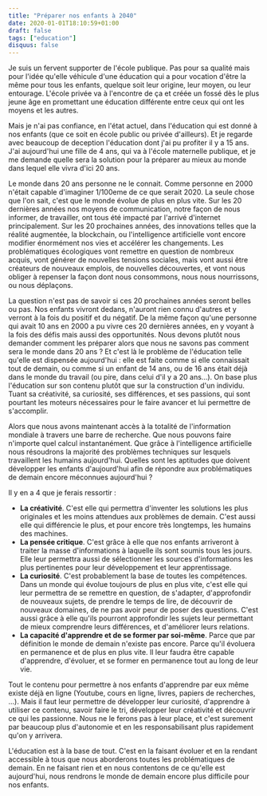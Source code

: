 ```yaml
---
title: "Préparer nos enfants à 2040"
date: 2020-01-01T18:10:59+01:00
draft: false
tags: ["education"]
disquus: false
---
```


Je suis un fervent supporter de l'école publique. Pas pour sa qualité mais pour l'idée qu'elle véhicule d'une éducation qui a pour vocation d'être la même pour tous les enfants, quelque soit leur origine, leur moyen, ou leur entourage. L'école privée va à l'encontre de ça et créée un fossé dès le plus jeune âge en promettant une éducation différente entre ceux qui ont les moyens et les autres. 

Mais je n'ai pas confiance, en l'état actuel, dans l'éducation qui est donné à nos enfants (que ce soit en école public ou privée d'ailleurs). Et je regarde avec beaucoup de deception l'éducation dont j'ai pu profiter il y a 15 ans. J'ai aujourd'hui une fille de 4 ans, qui va à l'école maternelle publique, et je me demande quelle sera la solution pour la préparer au mieux au monde dans lequel elle vivra d'ici 20 ans. 

Le monde dans 20 ans personne ne le connait. Comme personne en 2000 n'était capable d'imaginer 1/100eme de ce que serait 2020. La seule chose que l'on sait, c'est que le monde évolue de plus en plus vite. Sur les 20 dernières années nos moyens de communication, notre façon de nous informer, de travailler, ont tous été impacté par l'arrivé d'internet principalement. Sur les 20 prochaines années, des innovations telles que la réalité augmentée, la blockchain, ou l'intelligence artificielle vont encore modifier énormément nos vies et accélérer les changements. Les problématiques écologiques vont remettre en question de nombreux acquis, vont générer de nouvelles tensions sociales, mais vont aussi être créateurs de nouveaux emplois, de nouvelles découvertes, et vont nous obliger à repenser la façon dont nous consommons, nous nous nourrissons, ou nous déplaçons. 

La question n'est pas de savoir si ces 20 prochaines années seront belles ou pas. Nos enfants vivront dedans, n'auront rien connu d'autres et y verront à la fois du positif et du négatif. De la même façon qu'une personne qui avait 10 ans en 2000 a pu vivre ces 20 dernières années, en y voyant à la fois des défis mais aussi des opportunités. Nous devons plutôt nous demander comment les préparer alors que nous ne savons pas comment sera le monde dans 20 ans ? 
Et c'est là le problème de l'éducation telle qu'elle est dispensée aujourd'hui : elle est faite comme si elle connaissait tout de demain, ou comme si un enfant de 14 ans, ou de 16 ans était déjà dans le monde du travail (ou pire, dans celui d'il y a 20 ans...). On base plus l'éducation sur son contenu plutôt que sur la construction d'un individu. Tuant sa créativité, sa curiosité, ses différences, et ses passions, qui sont pourtant les moteurs nécessaires pour le faire avancer et lui permettre de s'accomplir.

Alors que nous avons maintenant accès à la totalité de l'information mondiale à travers une barre de recherche. Que nous pouvons faire n'importe quel calcul instantanément. Que grâce à l'intelligence artificielle nous résoudrons la majorité des problèmes techniques sur lesquels travaillent les humains aujourd'hui. Quelles sont les aptitudes que doivent développer les enfants d'aujourd'hui afin de répondre aux problématiques de demain encore méconnues aujourd'hui ?

Il y en a 4 que je ferais ressortir :
-  **La créativité**. C'est elle qui permettra d'inventer les solutions les plus originales et les moins attendues aux problèmes de demain. C'est aussi elle qui différencie le plus, et pour encore très longtemps, les humains des machines.
- **La pensée critique**. C'est grâce à elle que nos enfants arriveront à traiter la masse d'informations à laquelle ils sont soumis tous les jours. Elle leur permettra aussi de sélectionner les sources d'informations les plus pertinentes pour leur développement et leur apprentissage. 
- **La curiosité**. C'est probablement la base de toutes les compétences. Dans un monde qui évolue toujours de plus en plus vite, c'est elle qui leur permettra de se remettre en question, de s'adapter, d'approfondir de nouveaux sujets, de prendre le temps de lire, de découvrir de nouveaux domaines, de ne pas avoir peur de poser des questions. C'est aussi grâce à elle qu'ils pourront approfondir les sujets leur permettant de mieux comprendre leurs différences, et d'améliorer leurs relations.
- **La capacité d'apprendre et de se former par soi-même**. Parce que par définition le monde de demain n'existe pas encore. Parce qu'il évoluera en permanence et de plus en plus vite. Il leur faudra être capable d'apprendre, d'évoluer, et se former en permanence tout au long de leur vie.

Tout le contenu pour permettre à nos enfants d'apprendre par eux même existe déjà en ligne (Youtube, cours en ligne, livres, papiers de recherches, ...). Mais il faut leur permettre de développer leur curiosité, d'apprendre à utiliser ce contenu, savoir faire le tri, développer leur créativité et découvrir ce qui les passionne.
Nous ne le ferons pas à leur place, et c'est surement par beaucoup plus d'autonomie et en les responsabilisant plus rapidement qu'on y arrivera.

L'éducation est à la base de tout. C'est en la faisant évoluer et en la rendant accessible à tous que nous aborderons toutes les problématiques de demain. En ne faisant rien et en nous contentons de ce qu'elle est aujourd'hui, nous rendrons le monde de demain encore plus difficile pour nos enfants.
